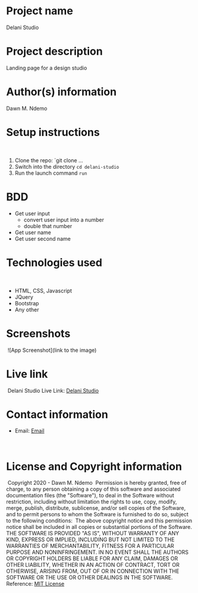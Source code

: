 # Project name
Delani Studio
​
# Project description
Landing page for a design studio
​
# Author(s) information
Dawn M. Ndemo
​
​
# Setup instructions
​
1. Clone the repo:
    `git clone ...
​
1. Switch into the directory
    `cd delani-studio`
​
1. Run the launch command
    `run`
​
​
# BDD
* Get user input
    - convert user input into a number
    - double that number
* Get user name
* Get user second name
​
​
​
​
# Technologies used
​
* HTML, CSS, Javascript
* JQuery
* Bootstrap
* Any other
​
# Screenshots
​
![App Screenshot](link to the image)
​
# Live link
​
Delani Studio Live Link: [Delani Studio](https://.github.io/reponame)
​
# Contact information
* Email: [Email](dawnmoraa@gmail.com)

​
# License and Copyright information
​
Copyright 2020 - Dawn M. Ndemo
​
Permission is hereby granted, free of charge, to any person obtaining a copy of this software and associated documentation files (the "Software"), to deal in the Software without restriction, including without limitation the rights to use, copy, modify, merge, publish, distribute, sublicense, and/or sell copies of the Software, and to permit persons to whom the Software is furnished to do so, subject to the following conditions:
​
The above copyright notice and this permission notice shall be included in all copies or substantial portions of the Software.
​
THE SOFTWARE IS PROVIDED "AS IS", WITHOUT WARRANTY OF ANY KIND, EXPRESS OR IMPLIED, INCLUDING BUT NOT LIMITED TO THE WARRANTIES OF MERCHANTABILITY, FITNESS FOR A PARTICULAR PURPOSE AND NONINFRINGEMENT. IN NO EVENT SHALL THE AUTHORS OR COPYRIGHT HOLDERS BE LIABLE FOR ANY CLAIM, DAMAGES OR OTHER LIABILITY, WHETHER IN AN ACTION OF CONTRACT, TORT OR OTHERWISE, ARISING FROM, OUT OF OR IN CONNECTION WITH THE SOFTWARE OR THE USE OR OTHER DEALINGS IN THE SOFTWARE.
​
Reference: [MIT License](https://opensource.org/licenses/MIT)
